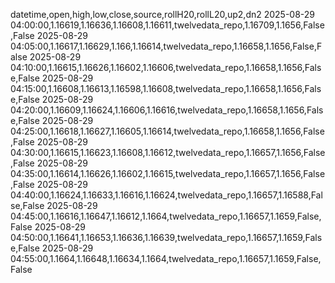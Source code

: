 datetime,open,high,low,close,source,rollH20,rollL20,up2,dn2
2025-08-29 04:00:00,1.16619,1.16636,1.16608,1.16611,twelvedata_repo,1.16709,1.1656,False,False
2025-08-29 04:05:00,1.16617,1.16629,1.166,1.16614,twelvedata_repo,1.16658,1.1656,False,False
2025-08-29 04:10:00,1.16615,1.16626,1.16602,1.16606,twelvedata_repo,1.16658,1.1656,False,False
2025-08-29 04:15:00,1.16608,1.16613,1.16598,1.16608,twelvedata_repo,1.16658,1.1656,False,False
2025-08-29 04:20:00,1.16609,1.16624,1.16606,1.16616,twelvedata_repo,1.16658,1.1656,False,False
2025-08-29 04:25:00,1.16618,1.16627,1.16605,1.16614,twelvedata_repo,1.16658,1.1656,False,False
2025-08-29 04:30:00,1.16615,1.16623,1.16608,1.16612,twelvedata_repo,1.16657,1.1656,False,False
2025-08-29 04:35:00,1.16614,1.16626,1.16602,1.16615,twelvedata_repo,1.16657,1.1656,False,False
2025-08-29 04:40:00,1.16624,1.16633,1.16616,1.16624,twelvedata_repo,1.16657,1.16588,False,False
2025-08-29 04:45:00,1.16616,1.16647,1.16612,1.1664,twelvedata_repo,1.16657,1.1659,False,False
2025-08-29 04:50:00,1.16641,1.16653,1.16636,1.16639,twelvedata_repo,1.16657,1.1659,False,False
2025-08-29 04:55:00,1.1664,1.16648,1.16634,1.1664,twelvedata_repo,1.16657,1.1659,False,False
